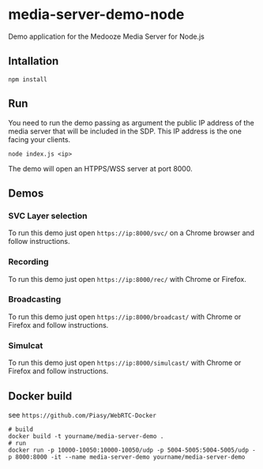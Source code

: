# media-server-demo-node
Demo application for the Medooze Media Server for Node.js

## Intallation
```
npm install
```

## Run
You need to run the demo passing as argument the public IP address of the media server that will be included in the SDP. This IP address is the one facing your clients.
```
node index.js <ip>
```

The demo will open an HTPPS/WSS server at port 8000. 

## Demos
### SVC Layer selection

To run this demo just open `https://ip:8000/svc/` on a Chrome browser and follow instructions.

### Recording

To run this demo just open `https://ip:8000/rec/` with Chrome or Firefox.

### Broadcasting

To run this demo just open `https://ip:8000/broadcast/` with Chrome or Firefox and follow instructions.

### Simulcat

To run this demo just open `https://ip:8000/simulcast/` with Chrome or Firefox and follow instructions.


## Docker build
see `https://github.com/Piasy/WebRTC-Docker`

```
# build
docker build -t yourname/media-server-demo .
# run
docker run -p 10000-10050:10000-10050/udp -p 5004-5005:5004-5005/udp -p 8000:8000 -it --name media-server-demo yourname/media-server-demo
```
